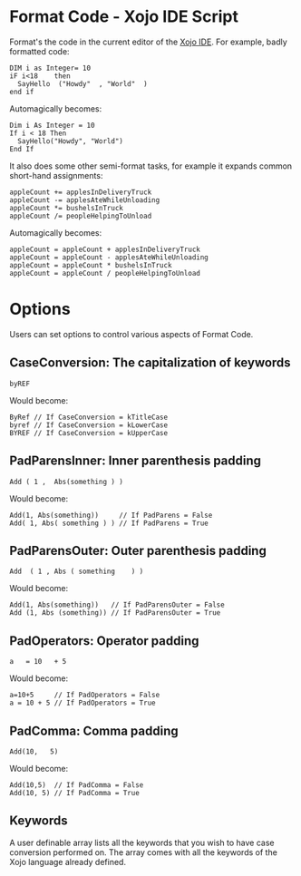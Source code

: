 Format Code - Xojo IDE Script
=============================

Format's the code in the current editor of the [Xojo IDE](http://www.xojo.com).
For example, badly formatted code:

    DIM i as Integer= 10
    iF i<18    then
      SayHello  ("Howdy"  , "World"  )
    end if
    
Automagically becomes:

    Dim i As Integer = 10
    If i < 18 Then
      SayHello("Howdy", "World")
    End If    

It also does some other semi-format tasks, for example it expands common short-hand
assignments:

    appleCount += applesInDeliveryTruck
    appleCount -= applesAteWhileUnloading
    appleCount *= bushelsInTruck
    appleCount /= peopleHelpingToUnload

Automagically becomes:

    appleCount = appleCount + applesInDeliveryTruck
    appleCount = appleCount - applesAteWhileUnloading
    appleCount = appleCount * bushelsInTruck
    appleCount = appleCount / peopleHelpingToUnload

Options
=======

Users can set options to control various aspects of Format Code.

CaseConversion: The capitalization of keywords
----------------------------------------------

    byREF

Would become:

    ByRef // If CaseConversion = kTitleCase
    byref // If CaseConversion = kLowerCase
    BYREF // If CaseConversion = kUpperCase

PadParensInner: Inner parenthesis padding
-----------------------------------------

    Add ( 1 ,  Abs(something ) )

Would become:

    Add(1, Abs(something))     // If PadParens = False
    Add( 1, Abs( something ) ) // If PadParens = True

PadParensOuter: Outer parenthesis padding
-----------------------------------------

    Add  ( 1 , Abs ( something    ) )

Would become:

    Add(1, Abs(something))   // If PadParensOuter = False
    Add (1, Abs (something)) // If PadParensOuter = True

PadOperators: Operator padding
------------------------------

    a   = 10   + 5

Would become:

    a=10+5     // If PadOperators = False
    a = 10 + 5 // If PadOperators = True

PadComma: Comma padding
-----------------------

    Add(10,   5)

Would become:

    Add(10,5)  // If PadComma = False
    Add(10, 5) // If PadComma = True

Keywords
--------

A user definable array lists all the keywords that you wish to have case conversion
performed on. The array comes with all the keywords of the Xojo language already defined.